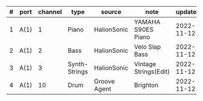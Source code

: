 | # | port | channel | type | source | note | update_at |
| --- | --- | --- | --- | --- | --- | --- |
| 1 | A(1) | 1 | Piano | HalionSonic | YAMAHA S90ES Piano | 2022-11-12 |
| 2 | A(1) | 2 | Bass | HalionSonic | Velo Slap Bass | 2022-11-12 |
| 3 | A(1) | 3 | Synth-Strings | HalionSonic | Vintage Strings(Edit) | 2022-11-12 |
| 4 | A(1) | 10 | Drum | Groove Agent | Brighton | 2022-11-12 |
